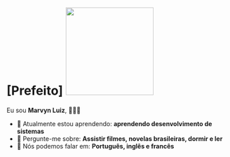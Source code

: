 # [Prefeito] <img src="https://media.tenor.com/NIToEyu9Uv0AAAAM/joaocampos-jo%C3%A3ocampos.gif" width="200px">

Eu sou <strong>Marvyn Luiz</strong>,<strong></strong> 👨🏻‍💻 

- 🚀 Atualmente estou aprendendo: <strong>aprendendo desenvolvimento de sistemas</strong> 
- 💬 Pergunte-me sobre: <strong>Assistir filmes, novelas brasileiras, dormir e ler</strong>
- 📣 Nós podemos falar em: <strong>Português, inglês e francês</strong>
